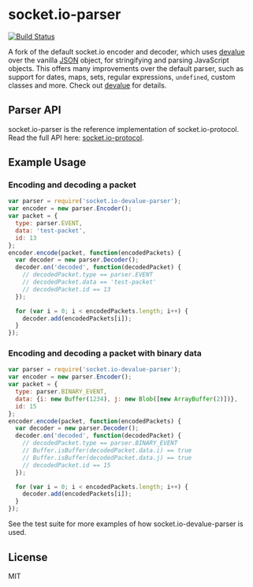 
# socket.io-parser

[![Build Status](https://github.com/socketio/socket.io-devalue-parser/workflows/CI/badge.svg)](https://github.com/socketio/socket.io-devalue-parser/actions)

A fork of the default socket.io encoder and decoder, which uses
[devalue](https://github.com/Rich-Harris/devalue) over the vanilla
[JSON](https://developer.mozilla.org/en-US/docs/Web/JavaScript/Reference/Global_Objects/JSON) object,
for stringifying and parsing JavaScript objects.
This offers many improvements over the default parser, such as support for
dates, maps, sets, regular expressions, `undefined`, custom classes and more.
Check out [devalue](https://github.com/Rich-Harris/devalue) for details.


## Parser API

  socket.io-parser is the reference implementation of socket.io-protocol. Read
  the full API here:
  [socket.io-protocol](https://github.com/learnboost/socket.io-protocol).

## Example Usage

### Encoding and decoding a packet

```js
var parser = require('socket.io-devalue-parser');
var encoder = new parser.Encoder();
var packet = {
  type: parser.EVENT,
  data: 'test-packet',
  id: 13
};
encoder.encode(packet, function(encodedPackets) {
  var decoder = new parser.Decoder();
  decoder.on('decoded', function(decodedPacket) {
    // decodedPacket.type == parser.EVENT
    // decodedPacket.data == 'test-packet'
    // decodedPacket.id == 13
  });

  for (var i = 0; i < encodedPackets.length; i++) {
    decoder.add(encodedPackets[i]);
  }
});
```

### Encoding and decoding a packet with binary data

```js
var parser = require('socket.io-devalue-parser');
var encoder = new parser.Encoder();
var packet = {
  type: parser.BINARY_EVENT,
  data: {i: new Buffer(1234), j: new Blob([new ArrayBuffer(2)])},
  id: 15
};
encoder.encode(packet, function(encodedPackets) {
  var decoder = new parser.Decoder();
  decoder.on('decoded', function(decodedPacket) {
    // decodedPacket.type == parser.BINARY_EVENT
    // Buffer.isBuffer(decodedPacket.data.i) == true
    // Buffer.isBuffer(decodedPacket.data.j) == true
    // decodedPacket.id == 15
  });

  for (var i = 0; i < encodedPackets.length; i++) {
    decoder.add(encodedPackets[i]);
  }
});
```
See the test suite for more examples of how socket.io-devalue-parser is used.


## License

MIT
